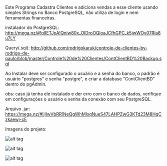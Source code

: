 Este Programa Cadastra Clientes e adiciona vendas a esse cliente usando simples Strings no Banco PostgreSQL, não utiliza de login e nem ferramentas financeiras.

instalador do PostgreSQL: http://mega.nz/#!qIIETJoA!Qniw80x_OIDroOQloaJCfhGPC_k5iwWOv07Rla8u7LY

Query(.sql): http://github.com/rodrigokaruk/controle-de-clientes-by-rodrigo-de-paulo/blob/master/Controle%20de%20Clientes/ContClientBD%20Backup.sql

Ao Instalar deve ser configurado o usuário e a senha do banco, o padrão é usuário "postgres" e senha "postgre", e criar a database "ContClientBD" dentro do pgAdmin.

obs: caso já tenha ele instalado e der erro com o banco de dados, verifique em configurações o usuário e senha da conexão com seu PostgreSQL.

Arquivo .jar: https://mega.nz/#!jIIwVbRR!NeQgWhMlxqNueS47LAHPZwG3KTd23M8HqCzkaewj-cE

Imagens do projeto: 

![alt tag](https://o7vfkq.bl3302.livefilestore.com/y3mU1K1l_zEN1v6s5ynSmn6If-NrfNkEXfSkv23S-R3EPRKYpTWrEZg-0YYAaruCyRcli-pTqlf1hIRzKq08ac2M9VBeiKuST-B2ic4_KEW5gmnIc0SZoMLPlEoMkWVEOjxlbo2vMtfihQ9mhuUwHe7hePvNyq0XrZL9YsNtAiQoKk/ContClient%20img1.png?psid=1)

![alt tag](https://zipqza.bl3302.livefilestore.com/y3p3_I_MB3MVIipWz4EldA7deyQv2h0VEZDtYzEN03jbo1GDyRiCfP9zk0EVWCEWPlyDjXQDCOt_-vH54SHU7UudCJzQnhZBYPJ-I20fFVQ_B3TIOogVqyySsR20n9IAOSjr5JIdUXYCMgxmMi4TzZjNBZEuLEYhs7WfdfT5vQe9Mw/ContClient%20img4.png?psid=1)

![alt tag](https://plvfkq.bl3302.livefilestore.com/y3mlVlnMh6wMUxc4YJ_VPAJfRbFwhuyZgD8HQZkdK4--pHoiXY3hD9gCYz_4FyDLsKIOEGySmmXdim1WdDas1FsorDzz4JzZ9fCzR7nzJXQMfk4n8hghS_ReRa6-y37OzbHeYSAlw5mDlwlSV8YL6mp0y9mDf3m4_Y_rCmShq2CWO4/ContClient%20img6.png?psid=1)
